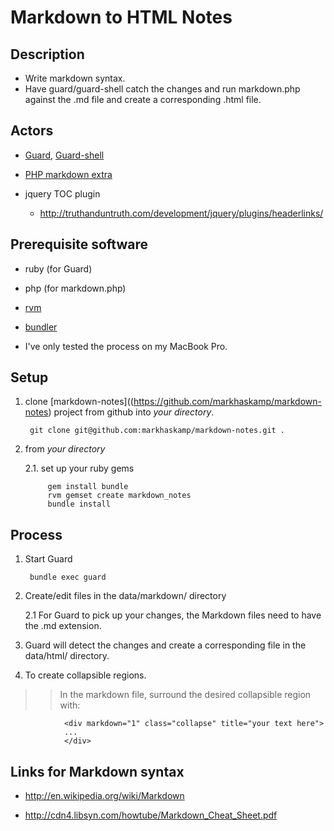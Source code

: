 # Markdown to HTML Notes

## Description

* Write markdown syntax.  
* Have guard/guard-shell catch the changes and run markdown.php against the .md file and create a corresponding .html file.

## Actors

* [Guard](https://github.com/guard/guard), [Guard-shell](https://github.com/guard/guard-shell)

* [PHP markdown extra](http://michelf.com/projects/php-markdown/extra/)

* jquery TOC plugin
    * <http://truthanduntruth.com/development/jquery/plugins/headerlinks/>

## Prerequisite software

* ruby (for Guard)

* php (for markdown.php)

* [rvm](https://rvm.beginrescueend.com/)

* [bundler](http://gembundler.com/)

* I've only tested the process on my MacBook Pro.

## Setup

1. clone [markdown-notes]((https://github.com/markhaskamp/markdown-notes) project from github into _your directory_.

        git clone git@github.com:markhaskamp/markdown-notes.git .

2. from _your directory_

    2.1. set up your ruby gems

            gem install bundle
            rvm gemset create markdown_notes
            bundle install


## Process

1. Start Guard

        bundle exec guard

2. Create/edit files in the data/markdown/ directory

    2.1 For Guard to pick up your changes, the Markdown files need to have the .md extension.

3. Guard will detect the changes and create a corresponding file in the data/html/ directory.

4. To create collapsible regions.

>>In the markdown file, surround the desired collapsible region with:

                <div markdown="1" class="collapse" title="your text here">
                ...
                </div>

## Links for Markdown syntax

* <http://en.wikipedia.org/wiki/Markdown>

* <http://cdn4.libsyn.com/howtube/Markdown_Cheat_Sheet.pdf>

